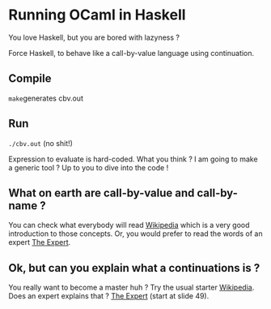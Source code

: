 # Running OCaml in Haskell

You love Haskell, but you are bored with lazyness ?

Force Haskell, to behave like a call-by-value language using continuation.

## Compile

`make`generates cbv.out

## Run

`./cbv.out` (no shit!)

Expression to evaluate is hard-coded. What you think ? I am going to make a generic tool ? Up to you to dive into the code !

## What on earth are call-by-value and call-by-name ?

You can check what everybody will read [Wikipedia](https://en.wikipedia.org/wiki/Evaluation_strategy) which is a very good introduction to those concepts.
Or, you would prefer to read the words of an expert [The Expert](http://pauillac.inria.fr/~xleroy/mpri/2-4/semantics.pdf).

## Ok, but can you explain what a continuations is ?

You really want to become a master huh ? Try the usual starter [Wikipedia](https://en.wikipedia.org/wiki/Continuation).
Does an expert explains that ? [The Expert](http://pauillac.inria.fr/~xleroy/mpri/2-4/transformations.pdf) (start at slide 49).
